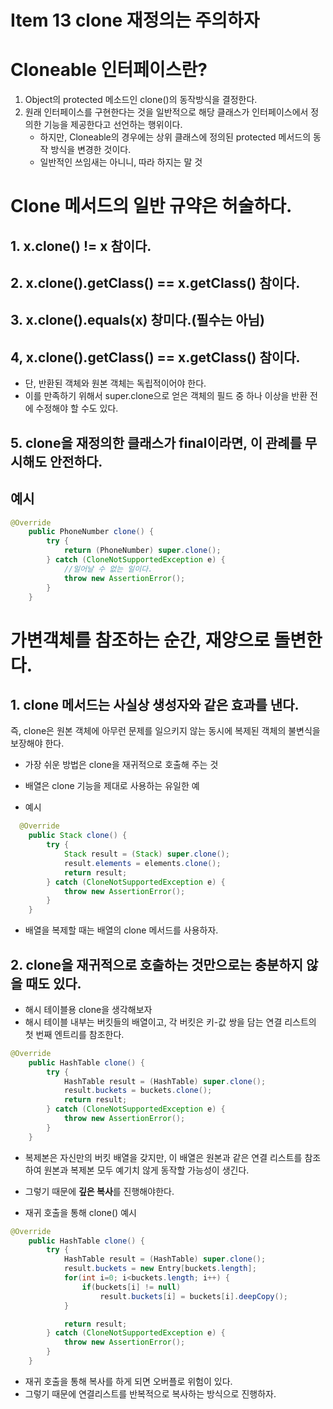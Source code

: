 # Item 13 clone 재정의는 주의하자


# Cloneable 인터페이스란?
1. Object의 protected 메소드인 clone()의 동작방식을 결정한다. 
2. 원래 인터페이스를 구현한다는 것을 일반적으로 해당 클래스가 인터페이스에서 정의한 기능을 제공한다고 선언하는 행위이다. 
    - 하지만, Cloneable의 경우에는 상위 클래스에 정의된 protected 메서드의 동작 방식을 변경한 것이다.
    - 일반적인 쓰임새는 아니니, 따라 하지는 말 것


# Clone 메서드의 일반 규약은 허술하다. 
## 1.  x.clone() != x 참이다. 

## 2. x.clone().getClass() == x.getClass() 참이다. 

## 3. x.clone().equals(x) 창미다.(필수는 아님)

## 4, x.clone().getClass() == x.getClass() 참이다. 
- 단, 반환된 객체와 원본 객체는 독립적이어야 한다.
- 이를 만족하기 위해서 super.clone으로 얻은 객체의 필드 중 하나 이상을 반환 전에 수정해야 할 수도 있다. 

## 5. clone을 재정의한 클래스가 final이라면, 이 관례를 무시해도 안전하다. 

## 예시
``` java
@Override
	public PhoneNumber clone() {
		try {
			return (PhoneNumber) super.clone();
		} catch (CloneNotSupportedException e) {
			//일어날 수 없는 일이다. 
			throw new AssertionError();
		}
	}
```

# 가변객체를 참조하는 순간, 재양으로 돌변한다. 
## 1. clone 메서드는 사실상 생성자와 같은 효과를 낸다. 
즉, clone은 원본 객체에 아무런 문제를 일으키지 않는 동시에 복제된 객체의 불변식을 보장해야 한다. 
- 가장 쉬운 방법은 clone을 재귀적으로 호출해 주는 것
- 배열은 clone 기능을 제대로 사용하는 유일한 예

- 예시
``` java
  @Override
	public Stack clone() {
		try {
			Stack result = (Stack) super.clone();
			result.elements = elements.clone();
			return result;
		} catch (CloneNotSupportedException e) {
			throw new AssertionError();
		}
	}
```
- 배열을 복제할 때는 배열의 clone 메서드를 사용하자.

## 2. clone을 재귀적으로 호출하는 것만으로는 충분하지 않을 때도 있다. 
- 해시 테이블용 clone을 생각해보자
- 해시 테이블 내부는 버킷들의 배열이고, 각 버킷은 키-값 쌍을 담는 연결 리스트의 첫 번째 엔트리를 참조한다. 
```java
@Override
	public HashTable clone() {
		try {
			HashTable result = (HashTable) super.clone();
			result.buckets = buckets.clone();
			return result;
		} catch (CloneNotSupportedException e) {
			throw new AssertionError();
		}
	}
```
- 복제본은 자신만의 버킷 배열을 갖지만, 이 배열은 원본과 같은 연결 리스트를 참조하여 원본과 복제본 모두 예기치 않게 동작할 가능성이 생긴다.
- 그렇기 때문에 **깊은 복사**를 진행해야한다.

- 재귀 호출을 통해 clone() 예시
```java
@Override
	public HashTable clone() {
		try {
			HashTable result = (HashTable) super.clone();
			result.buckets = new Entry[buckets.length];
			for(int i=0; i<buckets.length; i++) {
				if(buckets[i] != null)
					result.buckets[i] = buckets[i].deepCopy();
			}

			return result;
		} catch (CloneNotSupportedException e) {
			throw new AssertionError();
		}
	}
```
- 재귀 호출을 통해 복사를 하게 되면 오버플로 위험이 있다. 
- 그렇기 때문에 연결리스트를 반복적으로 복사하는 방식으로 진행하자. 
```java

```

